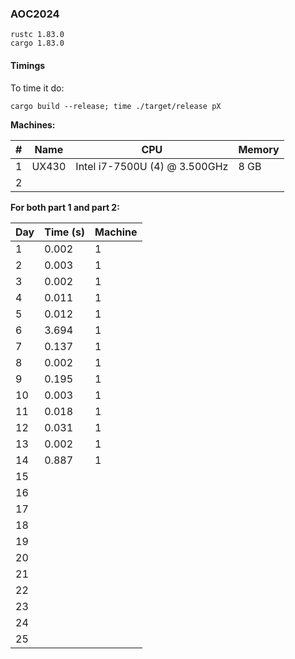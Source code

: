 ### AOC2024

```
rustc 1.83.0
cargo 1.83.0
```

#### Timings

To time it do:

```
cargo build --release; time ./target/release pX
```

**Machines:**

| # | Name  | CPU                           | Memory |
| - | ----- | ----------------------------- | ------ |
| 1 | UX430 | Intel i7-7500U (4) @ 3.500GHz | 8 GB   |
| 2 |       |                               |        |

**For both part 1 and part 2:**

| Day | Time (s) | Machine |
| --- | -------- | ------- |
| 1   | 0.002    | 1       |
| 2   | 0.003    | 1       |
| 3   | 0.002    | 1       |
| 4   | 0.011    | 1       |
| 5   | 0.012    | 1       |
| 6   | 3.694    | 1       |
| 7   | 0.137    | 1       |
| 8   | 0.002    | 1       |
| 9   | 0.195    | 1       |
| 10  | 0.003    | 1       |
| 11  | 0.018    | 1       |
| 12  | 0.031    | 1       |
| 13  | 0.002    | 1       |
| 14  | 0.887    | 1       |
| 15  |          |         |
| 16  |          |         |
| 17  |          |         |
| 18  |          |         |
| 19  |          |         |
| 20  |          |         |
| 21  |          |         |
| 22  |          |         |
| 23  |          |         |
| 24  |          |         |
| 25  |          |         |
